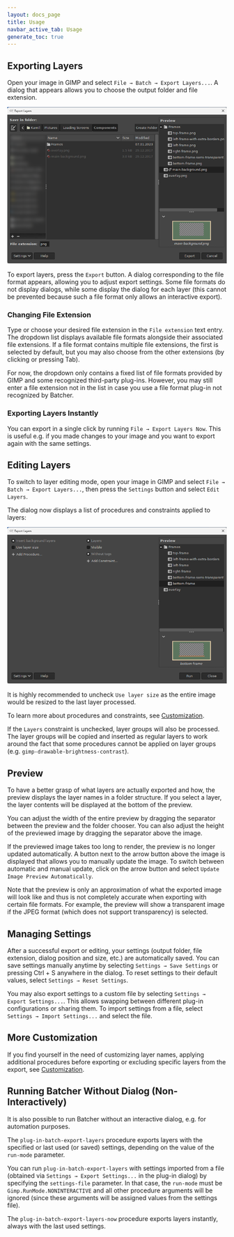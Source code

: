 ```yaml
---
layout: docs_page
title: Usage
navbar_active_tab: Usage
generate_toc: true
---
```


## Exporting Layers

Open your image in GIMP and select `File → Batch → Export Layers...`.
A dialog that appears allows you to choose the output folder and file extension.

![Dialog of Export Layers](../images/screenshot_dialog_export_layers.png)

To export layers, press the `Export` button.
A dialog corresponding to the file format appears, allowing you to adjust export settings.
Some file formats do not display dialogs, while some display the dialog for each layer (this cannot be prevented because such a file format only allows an interactive export).


### Changing File Extension

Type or choose your desired file extension in the `File extension` text entry.
The dropdown list displays available file formats alongside their associated file extensions.
If a file format contains multiple file extensions, the first is selected by default, but you may also choose from the other extensions (by clicking or pressing Tab).

For now, the dropdown only contains a fixed list of file formats provided by GIMP and some recognized third-party plug-ins.
However, you may still enter a file extension not in the list in case you use a file format plug-in not recognized by Batcher.


### Exporting Layers Instantly

You can export in a single click by running `File → Export Layers Now`.
This is useful e.g. if you made changes to your image and you want to export again with the same settings.


## Editing Layers

To switch to layer editing mode, open your image in GIMP and select `File → Batch → Export Layers...`, then press the `Settings` button and select `Edit Layers`.

The dialog now displays a list of procedures and constraints applied to layers:

![Dialog of Export Layers when editing layers](../images/screenshot_dialog_edit_layers.png)

It is highly recommended to uncheck `Use layer size` as the entire image would be resized to the last layer processed.

To learn more about procedures and constraints, see [Customization](Customization.md).

If the `Layers` constraint is unchecked, layer groups will also be processed. The layer groups will be copied and inserted as regular layers to work around the fact that some procedures cannot be applied on layer groups (e.g. `gimp-drawable-brightness-contrast`).


## Preview

To have a better grasp of what layers are actually exported and how, the preview displays the layer names in a folder structure.
If you select a layer, the layer contents will be displayed at the bottom of the preview.

You can adjust the width of the entire preview by dragging the separator between the preview and the folder chooser.
You can also adjust the height of the previewed image by dragging the separator above the image.

If the previewed image takes too long to render, the preview is no longer updated automatically.
A button next to the arrow button above the image is displayed that allows you to manually update the image.
To switch between automatic and manual update, click on the arrow button and select `Update Image Preview Automatically`.

Note that the preview is only an approximation of what the exported image will look like and thus is not completely accurate when exporting with certain file formats.
For example, the preview will show a transparent image if the JPEG format (which does not support transparency) is selected.


## Managing Settings

After a successful export or editing, your settings (output folder, file extension, dialog position and size, etc.) are automatically saved.
You can save settings manually anytime by selecting `Settings → Save Settings` or pressing Ctrl + S anywhere in the dialog.
To reset settings to their default values, select `Settings → Reset Settings`.

You may also export settings to a custom file by selecting `Settings → Export Settings...`.
This allows swapping between different plug-in configurations or sharing them.
To import settings from a file, select `Settings → Import Settings...` and select the file.


## More Customization

If you find yourself in the need of customizing layer names, applying additional procedures before exporting or excluding specific layers from the export, see [Customization](Customization.md).


## Running Batcher Without Dialog (Non-Interactively)

It is also possible to run Batcher without an interactive dialog, e.g. for automation purposes.

The `plug-in-batch-export-layers` procedure exports layers with the specified or last used (or saved) settings, depending on the value of the `run-mode` parameter.

You can run `plug-in-batch-export-layers` with settings imported from a file (obtained via `Settings → Export Settings...` in the plug-in dialog) by specifying the `settings-file` parameter. In that case, the `run-mode` must be `Gimp.RunMode.NONINTERACTIVE` and all other procedure arguments will be ignored (since these arguments will be assigned values from the settings file).

The `plug-in-batch-export-layers-now` procedure exports layers instantly, always with the last used settings.
